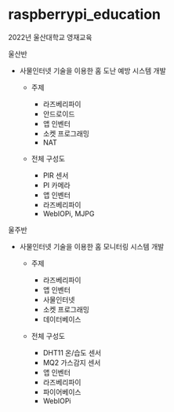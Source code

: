 # raspberrypi_education

2022년 울산대학교 영재교육

울산반
- 사물인터넷 기술을 이용한 홈 도난 예방 시스템 개발
  - 주제
    - 라즈베리파이
    - 안드로이드
    - 앱 인벤터
    - 소켓 프로그래밍
    - NAT
      
  - 전체 구성도
    - PIR 센서
    - PI 카메라
    - 앱 인벤터
    - 라즈베리파이
    - WebIOPi, MJPG
  

울주반
- 사물인터넷 기술을 이용한 홈 모니터링 시스템 개발
  - 주제
      - 라즈베리파이
      - 앱 인벤터
      - 사물인터넷
      - 소켓 프로그래밍
      - 데이터베이스
        
  - 전체 구성도
      - DHT11 온/습도 센서
      - MQ2 가스감지 센서
      - 앱 인벤터
      - 라즈베리파이
      - 파이어베이스
      - WebIOPi
